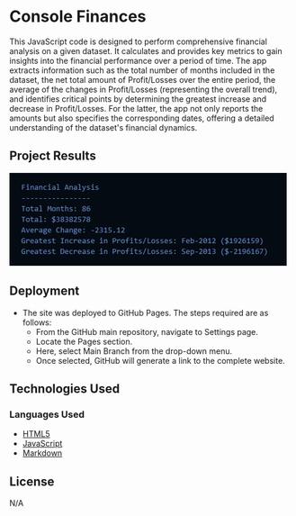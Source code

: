 # Console Finances

This JavaScript code is designed to perform comprehensive financial analysis on a given dataset. It calculates and provides key metrics to gain insights into the financial performance over a period of time. The app extracts information such as the total number of months included in the dataset, the net total amount of Profit/Losses over the entire period, the average of the changes in Profit/Losses (representing the overall trend), and identifies critical points by determining the greatest increase and decrease in Profit/Losses. For the latter, the app not only reports the amounts but also specifies the corresponding dates, offering a detailed understanding of the dataset's financial dynamics. 

## Project Results

![Project Mockup](./assets/readme-docs/screenshot-1.png)

## Deployment

* The site was deployed to GitHub Pages. The steps required are as follows:
    * From the GitHub main repository, navigate to Settings page.
    * Locate the Pages section.
    * Here, select Main Branch from the drop-down menu.
    * Once selected, GitHub will generate a link to the complete website.

## Technologies Used

### Languages Used

* [HTML5](https://en.wikipedia.org/wiki/HTML5)
* [JavaScript](https://en.wikipedia.org/wiki/JavaScript)
* [Markdown](https://en.wikipedia.org/wiki/Markdown)

## License

N/A
